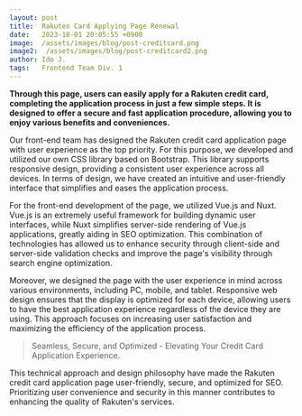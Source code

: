 ```yaml
---
layout: post
title:  Rakuten Card Applying Page Renewal
date:   2023-10-01 20:05:55 +0900
image:  /assets/images/blog/post-creditcard.png
image2:  /assets/images/blog/post-creditcard2.png
author: Ido J.
tags:   Frontend Team Div. 1
---
```


**Through this page, users can easily apply for a Rakuten credit card, completing the application process in just a few simple steps. It is designed to offer a secure and fast application procedure, allowing you to enjoy various benefits and conveniences.**

Our front-end team has designed the Rakuten credit card application page with user experience as the top priority. For this purpose, we developed and utilized our own CSS library based on Bootstrap. This library supports responsive design, providing a consistent user experience across all devices. In terms of design, we have created an intuitive and user-friendly interface that simplifies and eases the application process.

For the front-end development of the page, we utilized Vue.js and Nuxt. Vue.js is an extremely useful framework for building dynamic user interfaces, while Nuxt simplifies server-side rendering of Vue.js applications, greatly aiding in SEO optimization. This combination of technologies has allowed us to enhance security through client-side and server-side validation checks and improve the page's visibility through search engine optimization.

Moreover, we designed the page with the user experience in mind across various environments, including PC, mobile, and tablet. Responsive web design ensures that the display is optimized for each device, allowing users to have the best application experience regardless of the device they are using. This approach focuses on increasing user satisfaction and maximizing the efficiency of the application process.

> Seamless, Secure, and Optimized - Elevating Your Credit Card Application Experience.

This technical approach and design philosophy have made the Rakuten credit card application page user-friendly, secure, and optimized for SEO. Prioritizing user convenience and security in this manner contributes to enhancing the quality of Rakuten's services.
